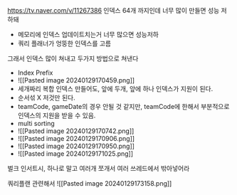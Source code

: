 https://tv.naver.com/v/11267386
인덱스 64개 까지인데 너무 많이 만들면 성능 저하돼
- 메모리에 인덱스 업데이트치는거 너무 많으면 성능저하
- 쿼리 플래너가 엉뚱한 인덱스를 고름

그래서 인덱스 많이 쳐내고 두가지 방법으로 쳐낸다
- Index Prefix 
- ![[Pasted image 20240129170459.png]]
- 세개짜리 복합 인덱스 만들어도, 앞에 두개, 앞에 하나 인덱스가 지원이 된다.
- 순서섞 X 저것만 된다.
- teamCode, gameDate의 경우 안될 것 같지만, teamCode에 한해서 부분적으로 인덱스의 지원을 받을 수 있음.
- multi sorting
- ![[Pasted image 20240129170742.png]]
- ![[Pasted image 20240129170906.png]]
-   ![[Pasted image 20240129170950.png]]
- ![[Pasted image 20240129171025.png]]

벌크 인서트시, 하나로 말고 여러개 쪼개서 여러 쓰레드에서 밖아넣어라

쿼리플랜 관련해서
![[Pasted image 20240129173158.png]]